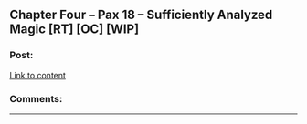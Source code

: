 ## Chapter Four – Pax 18 – Sufficiently Analyzed Magic [RT] [OC] [WIP]

### Post:

[Link to content]()

### Comments:

---

